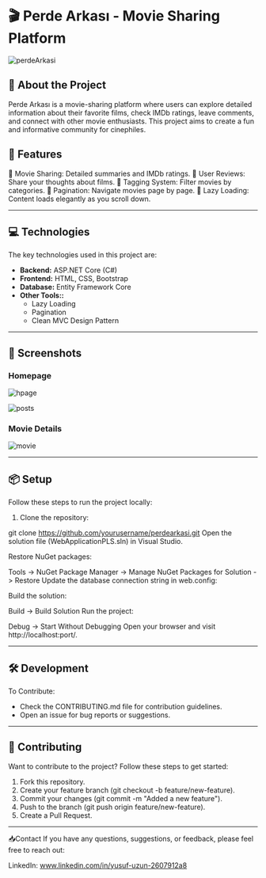 # 🎬 Perde Arkası - Movie Sharing Platform

![perdeArkasi](https://github.com/user-attachments/assets/5600d9e0-71e8-49c5-9a77-63739310ab55)



## 📖 About the Project
Perde Arkası is a movie-sharing platform where users can explore detailed information about their favorite films, check IMDb ratings, leave comments, and connect with other movie enthusiasts. This project aims to create a fun and informative community for cinephiles. 

## 🚀 Features
🎥 Movie Sharing: Detailed summaries and IMDb ratings.
📜 User Reviews: Share your thoughts about films.
🔖 Tagging System: Filter movies by categories.
📄 Pagination: Navigate movies page by page.
🌟 Lazy Loading: Content loads elegantly as you scroll down.

---

## 💻 Technologies

The key technologies used in this project are:

- **Backend:** ASP.NET Core (C#)
- **Frontend:** HTML, CSS, Bootstrap
- **Database:** Entity Framework Core
- **Other Tools::** 
  - Lazy Loading
  - Pagination
  - Clean MVC Design Pattern

---

## 📸 Screenshots

### Homepage
![hpage](https://github.com/user-attachments/assets/4d51f746-45fc-4afd-b911-39c14487a5c8)

![posts](https://github.com/user-attachments/assets/421341ce-b6aa-4c57-a826-6a48936f1b9a)

### Movie Details

![movie](https://github.com/user-attachments/assets/64b54b84-7197-4e5f-b9f5-f9938f8b17e7)




---

## 📦 Setup
Follow these steps to run the project locally:

1. Clone the repository:

git clone https://github.com/yourusername/perdearkasi.git
Open the solution file (WebApplicationPLS.sln) in Visual Studio.

Restore NuGet packages:

Tools -> NuGet Package Manager -> Manage NuGet Packages for Solution -> Restore
Update the database connection string in web.config:

<connectionStrings>
    <add name="DefaultConnection" connectionString="YourDatabaseConnectionString" providerName="System.Data.SqlClient" />
</connectionStrings>
Build the solution:

Build -> Build Solution
Run the project:

Debug -> Start Without Debugging
Open your browser and visit http://localhost:port/.

---

## 🛠️ Development
To Contribute:
* Check the CONTRIBUTING.md file for contribution guidelines.
* Open an issue for bug reports or suggestions.

---

## 🤝 Contributing
Want to contribute to the project? Follow these steps to get started:

1. Fork this repository.
2. Create your feature branch (git checkout -b feature/new-feature).
3. Commit your changes (git commit -m "Added a new feature").
4. Push to the branch (git push origin feature/new-feature).
5. Create a Pull Request.

---
📥Contact
If you have any questions, suggestions, or feedback, please feel free to reach out:

LinkedIn: www.linkedin.com/in/yusuf-uzun-2607912a8
